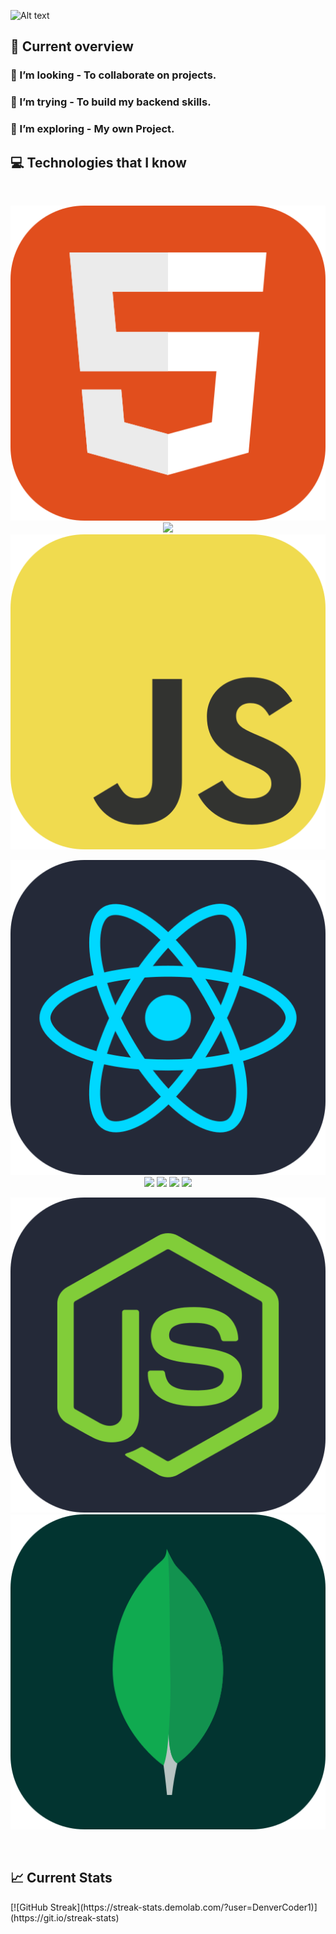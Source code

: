 ![Alt text](2.png)


## :eyes: Current overview

<div>

### 👯 I’m looking - To collaborate on  projects. 
### 🤔 I’m trying - To build my backend skills.
### 🌱 I’m exploring - My own Project.

</div>


## :computer: Technologies that I know

<br>
<p align="center">
<img src="https://raw.githubusercontent.com/konika098/Konika-khan/87b6ba1f711382d08c63d58f5ef411de0dca6ea8/asstes/HTML.svg"/>
<img src="https://github.com/mir-hussain/mir-hussain/blob/main/images/icons/css.png"/>
<img src="https://raw.githubusercontent.com/konika098/Konika-khan/87b6ba1f711382d08c63d58f5ef411de0dca6ea8/asstes/JavaScript.svg"/>


</p>
<p align="center">
<img src="https://raw.githubusercontent.com/konika098/Konika-khan/87b6ba1f711382d08c63d58f5ef411de0dca6ea8/asstes/React-Dark%20(1).svg"/>
<img src="https://github.com/mir-hussain/mir-hussain/blob/main/images/icons/redux.png"/>
<img src="https://github.com/mir-hussain/mir-hussain/blob/main/images/icons/sass.png"/>
<img src="https://github.com/mir-hussain/mir-hussain/blob/main/images/icons/tailwind.png"/>

<img src="https://github.com/mir-hussain/mir-hussain/blob/main/images/icons/firebase.png"/>
</p>
<p align="center">

<img src="https://raw.githubusercontent.com/konika098/Konika-khan/87b6ba1f711382d08c63d58f5ef411de0dca6ea8/asstes/NodeJS-Dark.svg"/>
<img src="https://raw.githubusercontent.com/konika098/Konika-khan/87b6ba1f711382d08c63d58f5ef411de0dca6ea8/asstes/MongoDB.svg"/>

</p><br/>







## :chart_with_upwards_trend: Current Stats
<div >
[![GitHub Streak](https://streak-stats.demolab.com/?user=DenverCoder1)](https://git.io/streak-stats)
</div>